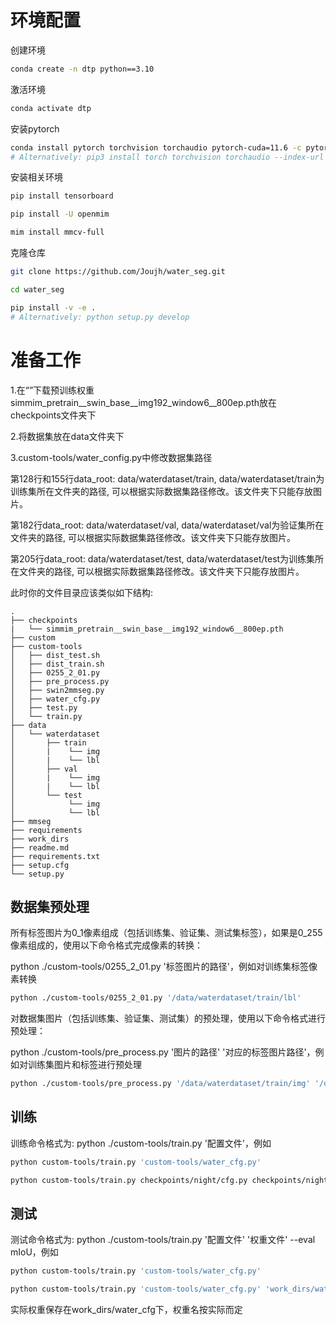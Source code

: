 # **环境配置**

创建环境

```bash
conda create -n dtp python==3.10
```

激活环境

```bash
conda activate dtp
```

安装pytorch

```bash
conda install pytorch torchvision torchaudio pytorch-cuda=11.6 -c pytorch -c nvidia
# Alternatively: pip3 install torch torchvision torchaudio --index-url https://download.pytorch.org/whl/cu116
```
安装相关环境

```bash
pip install tensorboard
```

```bash
pip install -U openmim
```

```bash
mim install mmcv-full
```


克隆仓库

```bash
git clone https://github.com/Joujh/water_seg.git
```

```bash
cd water_seg
```

```bash
pip install -v -e .
# Alternatively: python setup.py develop
```


# **准备工作**

1.在“”下载预训练权重simmim_pretrain__swin_base__img192_window6__800ep.pth放在checkpoints文件夹下

2.将数据集放在data文件夹下

3.custom-tools/water_config.py中修改数据集路径

第128行和155行data_root: data/waterdataset/train, data/waterdataset/train为训练集所在文件夹的路径, 可以根据实际数据集路径修改。该文件夹下只能存放图片。

第182行data_root: data/waterdataset/val, data/waterdataset/val为验证集所在文件夹的路径, 可以根据实际数据集路径修改。该文件夹下只能存放图片。

第205行data_root: data/waterdataset/test, data/waterdataset/test为训练集所在文件夹的路径, 可以根据实际数据集路径修改。该文件夹下只能存放图片。


此时你的文件目录应该类似如下结构:

```plaintext
.
├── checkpoints
|   └── simmim_pretrain__swin_base__img192_window6__800ep.pth
├── custom
├── custom-tools
│   ├── dist_test.sh
│   ├── dist_train.sh
│   ├── 0255_2_01.py
│   ├── pre_process.py
│   ├── swin2mmseg.py
│   ├── water_cfg.py
│   ├── test.py
│   └── train.py
├── data
│   └── waterdataset
│       ├── train
│       |    └── img
│       |    └── lbl
│       ├── val
│       |    └── img
│       |    └── lbl
│       └── test
│            └── img
│            └── lbl
├── mmseg
├── requirements
├── work_dirs
├── readme.md
├── requirements.txt
├── setup.cfg
└── setup.py
```

## 数据集预处理

所有标签图片为0_1像素组成（包括训练集、验证集、测试集标签），如果是0_255像素组成的，使用以下命令格式完成像素的转换：

python ./custom-tools/0255_2_01.py '标签图片的路径'，例如对训练集标签像素转换


```bash
python ./custom-tools/0255_2_01.py '/data/waterdataset/train/lbl'
```

对数据集图片（包括训练集、验证集、测试集）的预处理，使用以下命令格式进行预处理：

python ./custom-tools/pre_process.py '图片的路径' '对应的标签图片路径'，例如对训练集图片和标签进行预处理


```bash
python ./custom-tools/pre_process.py '/data/waterdataset/train/img' '/data/waterdataset/train/lbl'
```

## 训练

训练命令格式为:
python ./custom-tools/train.py '配置文件'，例如

```bash
python custom-tools/train.py 'custom-tools/water_cfg.py'
```

```bash
python custom-tools/train.py checkpoints/night/cfg.py checkpoints/night/night.pth --eval mIoU --aug-test
```

## 测试
测试命令格式为:
python ./custom-tools/train.py '配置文件' '权重文件' --eval mIoU，例如

```bash
python custom-tools/train.py 'custom-tools/water_cfg.py'
```

```bash
python custom-tools/train.py 'custom-tools/water_cfg.py' 'work_dirs/water_cfg/best_mIoU_iter.pth' --eval mIoU
```
实际权重保存在work_dirs/water_cfg下，权重名按实际而定


